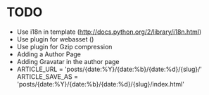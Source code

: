 TODO
====

- Use i18n in template (http://docs.python.org/2/library/i18n.html)
- Use plugin for webasset ()
- Use plugin for Gzip compression
- Adding a Author Page
- Adding Gravatar in the author page
- ARTICLE_URL = 'posts/{date:%Y}/{date:%b}/{date:%d}/{slug}/'
  ARTICLE_SAVE_AS = 'posts/{date:%Y}/{date:%b}/{date:%d}/{slug}/index.html'


